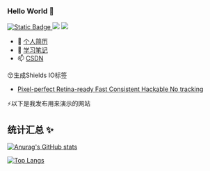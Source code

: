### Hello World 👋
<a href="https://blog.csdn.net/qq_41666142" target="_blank"><img alt="Static Badge" src="https://img.shields.io/badge/CSDN-964%2C889%E6%80%BB%E8%AE%BF%E9%97%AE%E9%87%8F-blue">
</a>
<a href="https://gitee.com/LovelyHzz" target="_blank"><img src="https://img.shields.io/badge/Gitee-LovelyHzz-red"></a>
<a href="https://github.com/731016" target="_blank"><img src="https://img.shields.io/github/stars/731016?style=social"></a>
- 🔭 <a href="https://731016.github.io" target="_blank">个人简历</a>
- 🤔 <a href="https://github.com/731016/study-notes" target="_blank">学习笔记</a>
- 📫 <a href="https://blog.csdn.net/qq_41666142" target="_blank">CSDN</a>

😚生成Shields IO标签
- <a href="https://shields.io/" target="_blank">Pixel-perfect   Retina-ready   Fast   Consistent   Hackable   No tracking</a>

 ⚡以下是我发布用来演示的网站


## 统计汇总 ✨

[![Anurag's GitHub stats](https://github-readme-stats.vercel.app/api?username=731016&show_icons=true)](https://github.com/anuraghazra/github-readme-stats)

[![Top Langs](https://github-readme-stats.vercel.app/api/top-langs/?username=731016)](https://github.com/anuraghazra/github-readme-stats)
